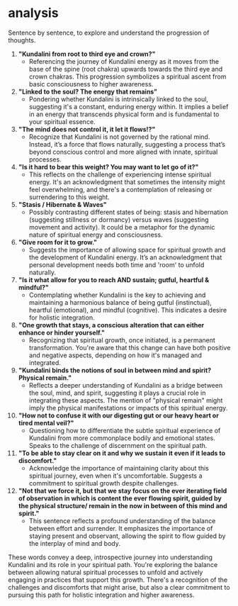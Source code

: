 # analysis

Sentence by sentence, to explore and understand the progression of thoughts.

1. **"Kundalini from root to third eye and crown?"**
    - Referencing the journey of Kundalini energy as it moves from the base of the spine (root chakra) upwards towards the third eye and crown chakras. This progression symbolizes a spiritual ascent from basic consciousness to higher awareness.
2. **"Linked to the soul? The energy that remains"**
    - Pondering whether Kundalini is intrinsically linked to the soul, suggesting it's a constant, enduring energy within. It implies a belief in an energy that transcends physical form and is fundamental to your spiritual essence.
3. **"The mind does not control it, it let it flows!?"**
    - Recognize that Kundalini is not governed by the rational mind. Instead, it’s a force that flows naturally, suggesting a process that’s beyond conscious control and more aligned with innate, spiritual processes.
4. **"Is it hard to bear this weight? You may want to let go of it?"**
    - This reflects on the challenge of experiencing intense spiritual energy. It's an acknowledgment that sometimes the intensity might feel overwhelming, and there's a contemplation of releasing or surrendering to this weight.
5. **"Stasis / Hibernate & Waves"**
    - Possibly contrasting different states of being: stasis and hibernation (suggesting stillness or dormancy) versus waves (suggesting movement and activity). It could be a metaphor for the dynamic nature of spiritual energy and consciousness.
6. **"Give room for it to grow."**
    - Suggests the importance of allowing space for spiritual growth and the development of Kundalini energy. It’s an acknowledgment that personal development needs both time and 'room' to unfold naturally.
7. **"Is it what allow for you to reach AND sustain; gutful, heartful & mindful?"**
    - Contemplating whether Kundalini is the key to achieving and maintaining a harmonious balance of being gutful (instinctual), heartful (emotional), and mindful (cognitive). 
    This indicates a desire for holistic integration.
8. **"One growth that stays, a conscious alteration that can either enhance or hinder yourself."**
    - Recognizing that spiritual growth, once initiated, is a permanent transformation. You're aware that this change can have both positive and negative aspects, depending on how it's managed and integrated.
9. **"Kundalini binds the notions of soul in between mind and spirit? Physical remain."**
    - Reflects a deeper understanding of Kundalini as a bridge between the soul, mind, and spirit, suggesting it plays a crucial role in integrating these aspects. The mention of "physical remain" might imply the physical manifestations or impacts of this spiritual energy.
10. **"How not to confuse it with our digesting gut or our heavy heart or tired mental veil?"**
    - Questioning how to differentiate the subtle spiritual experience of Kundalini from more commonplace bodily and emotional states. 
    Speaks to the challenge of discernment on the spiritual path.
11. **"To be able to stay clear on it and why we sustain it even if it leads to discomfort."**
    - Acknowledge the importance of maintaining clarity about this spiritual journey, even when it's uncomfortable. Suggests a commitment to spiritual growth despite challenges.
12. **"Not that we force it, but that we stay focus on the ever iterating field of observation in which is content the ever flowing spirit, guided by the physical structure/ remain in the now in between of this mind and spirit."**
    - This sentence reflects a profound understanding of the balance between effort and surrender. It emphasizes the importance of staying present and observant, allowing the spirit to flow guided by the interplay of mind and body.

These words convey a deep, introspective journey into understanding Kundalini and its role in your spiritual path. You're exploring the balance between allowing natural spiritual processes to unfold and actively engaging in practices that support this growth. 
There's a recognition of the challenges and discomforts that might arise, but also a clear commitment to pursuing this path for holistic integration and higher awareness.